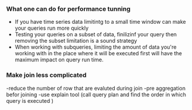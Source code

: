 ### What one can do  for performance tunning 


- If you have time series data limitintg to a small time window can make your queries run more quickly 
- Testing your queries on a subset of data, finilizinf your query then removing the subset limitation is a sound strategy
- When working with subqueries, limiting the amount of data you're working with in the place where it will be executed first will have the maximum impact on query run time. 


### Make join less complicated 
-reduce the number of row  that are evaluted during join 
-pre aggregation befor joining 
-use explain tool (call query plan and find the order in which query is executed )

